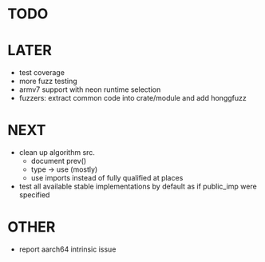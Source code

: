 # TODO

# LATER
* test coverage
* more fuzz testing
* armv7 support with neon runtime selection
* fuzzers: extract common code into crate/module and add honggfuzz

# NEXT
* clean up algorithm src.
  * document prev()
  * type -> use (mostly)
  * use imports instead of fully qualified at places
* test all available stable implementations by default as if public_imp were specified

# OTHER
* report aarch64 intrinsic issue